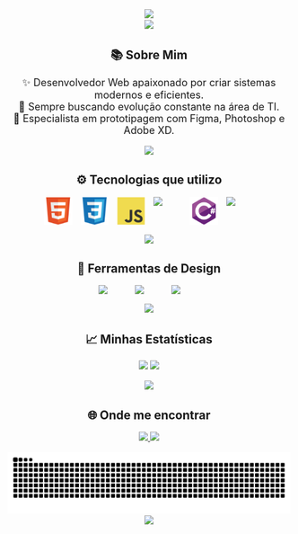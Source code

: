 <!-- README estilo Solo Leveling melhorado -->

<div align="center">

<!-- Animação Digitando -->
<img src="https://readme-typing-svg.herokuapp.com?color=00FFFF&size=30&center=true&vCenter=true&width=800&lines=Weslley+Holanda+Santos;Desenvolvedor+Web;PHP+|+Laravel+|+Full+Stack;Apaixonado+por+Tecnologia" />

<br>

<!-- Linha neon -->
<img src="https://capsule-render.vercel.app/api?type=rect&color=00FFFF&height=2&width=100%">

<br>

## 📚 Sobre Mim

<div align="center" style="font-size: 18px;">
✨ Desenvolvedor Web apaixonado por criar sistemas modernos e eficientes.<br>
🚀 Sempre buscando evolução constante na área de TI.<br>
🎨 Especialista em prototipagem com Figma, Photoshop e Adobe XD.
</div>

<br>

<!-- Linha neon -->
<img src="https://capsule-render.vercel.app/api?type=rect&color=00FFFF&height=2&width=100%">

<br>

## ⚙️ Tecnologias que utilizo

<div align="center" style="display: flex; justify-content: center; gap: 15px; flex-wrap: wrap;">
  <img src="https://raw.githubusercontent.com/devicons/devicon/master/icons/html5/html5-original.svg" width="50">
  <img src="https://raw.githubusercontent.com/devicons/devicon/master/icons/css3/css3-original.svg" width="50">
  <img src="https://raw.githubusercontent.com/devicons/devicon/master/icons/javascript/javascript-original.svg" width="50">
  <img src="https://cdn.jsdelivr.net/gh/devicons/devicon/icons/php/php-original.svg" width="50">
  <img src="https://raw.githubusercontent.com/devicons/devicon/master/icons/csharp/csharp-original.svg" width="50">
  <img src="https://cdn.jsdelivr.net/gh/devicons/devicon/icons/mysql/mysql-original-wordmark.svg" width="50">
</div>

<br>

<!-- Linha neon -->
<img src="https://capsule-render.vercel.app/api?type=rect&color=00FFFF&height=2&width=100%">

<br>

 ## 🎨 Ferramentas de Design

<div align="center" style="display: flex; justify-content: center; gap: 15px; flex-wrap: wrap;">
  <img src="https://cdn.jsdelivr.net/gh/devicons/devicon/icons/figma/figma-original.svg" width="50">
  <img src="https://cdn.jsdelivr.net/gh/devicons/devicon/icons/photoshop/photoshop-original.svg" width="50">
  <img src="https://cdn.jsdelivr.net/gh/devicons/devicon/icons/xd/xd-original.svg" width="50">
</div>

<br>

<!-- Linha neon -->
<img src="https://capsule-render.vercel.app/api?type=rect&color=00FFFF&height=2&width=100%">

<br>

## 📈 Minhas Estatísticas

<div align="center">
  <img src="https://github-readme-stats.vercel.app/api/top-langs/?username=weslleysholanda&layout=compact&theme=tokyonight&hide_border=true&border_radius=10" width="48%" />
  <img src="https://github-readme-stats.vercel.app/api?username=weslleysholanda&show_icons=true&theme=tokyonight&hide_border=true&border_radius=10" width="48%" />
</div>

<br>

<!-- Linha neon -->
<img src="https://capsule-render.vercel.app/api?type=rect&color=00FFFF&height=2&width=100%">

<br>

## 🌐 Onde me encontrar

<div align="center">
  <a href="https://www.instagram.com/weslleysholanda" target="_blank">
    <img src="https://img.shields.io/badge/Instagram-%23E4405F?style=for-the-badge&logo=instagram&logoColor=white">
  </a>
  <a href="https://www.linkedin.com/in/weslleySantos" target="_blank">
    <img src="https://img.shields.io/badge/LinkedIn-%230077B5?style=for-the-badge&logo=linkedin&logoColor=white">
  </a>
</div>

<br>

<!-- Cobrinha de commits -->
<img src="https://github.com/weslleysholanda/weslleysholanda/blob/output/github-contribution-grid-snake.svg" alt="snake animation" />

<br>

<!-- Linha Final -->
<img src="https://capsule-render.vercel.app/api?type=rect&color=00FFFF&height=2&width=100%">

</div>
